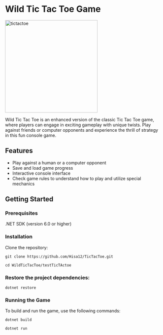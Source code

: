 # Wild Tic Tac Toe Game

<img src="https://github.com/user-attachments/assets/adc17d72-088f-4151-8132-28016fc536ed" alt="tictactoe" width="300" />

Wild Tic Tac Toe is an enhanced version of the classic Tic Tac Toe game, where players can engage in exciting gameplay with unique twists. 
Play against friends or computer opponents and experience the thrill of strategy in this fun console game.


## Features
* Play against a human or a computer opponent
* Save and load game progress
* Interactive console interface
* Check game rules to understand how to play and utilize special mechanics

## Getting Started
### Prerequisites
.NET SDK (version 6.0 or higher)


### Installation
Clone the repository:

`git clone https://github.com/Hisa12/TicTacToe.git`

`cd WildTicTacToe/testTicTActoe`


### Restore the project dependencies:
`dotnet restore`


### Running the Game
To build and run the game, use the following commands:

`dotnet build`

`dotnet run`


